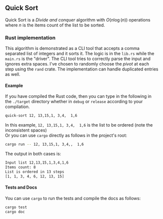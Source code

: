 ## Quick Sort
Quick Sort is a *Divide and conquer* algorithm with $O(n \log(n))$ operations where $n$ is the items count of the list to be sorted.
### Rust implementation
This algorithm is demonstrated as a CLI tool that accepts a comma separated list of integers and it sorts it. The logic is in the `lib.rs` while the `main.rs` is the "driver". The CLI tool tries to correctly parse the input and ignores extra spaces. I've chosen to randomly choose the *pivot* at each step using the `rand` crate. The implementation can handle duplicated entries as well.
#### Example
If you have compiled the Rust code, then you can type in the following in the `./target` directory whether in `debug` or `release` according to your compilation.
```bash
quick-sort 12, 13,15,1, 3,4,  1,6
```
In this example, `12, 13,15,1, 3,4,  1,6` is the list to be ordered (note the inconsistent spaces)  
Or you can use `cargo` directly as follows in the project's root:
```bash
cargo run -- 12, 13,15,1, 3,4,,  1,6
```
The output in both cases is:
```bash
Input list 12,13,15,1,3,4,1,6
Items count: 8
List is ordered in 13 steps
[1, 1, 3, 4, 6, 12, 13, 15]
```
#### Tests and Docs
You can use `cargo` to run the tests and compile the docs as follows:
```bash
cargo test
cargo doc
```
